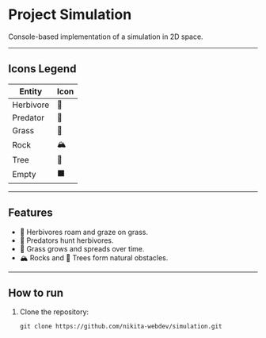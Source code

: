 # Project Simulation

Console-based implementation of a simulation in 2D space.

---

## Icons Legend

| Entity    | Icon |
|-----------|------|
| Herbivore | 🐑   |
| Predator  | 🐆   |
| Grass     | 🌾   |
| Rock      | 🏔️  |
| Tree      | 🌳   |
| Empty     | ⬛    |

---

## Features

- 🐑 Herbivores roam and graze on grass.
- 🐆 Predators hunt herbivores.
- 🌾 Grass grows and spreads over time.
- 🏔️ Rocks and 🌳 Trees form natural obstacles.

---

## How to run

1. Clone the repository:
   ```
   git clone https://github.com/nikita-webdev/simulation.git
   ```
